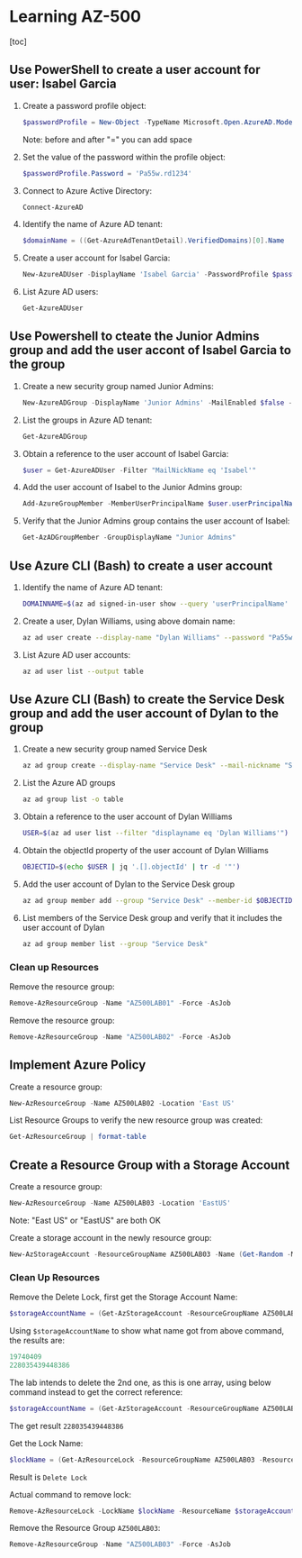 # Learning AZ-500

[toc]

## Use PowerShell to create a user account for user: Isabel Garcia

1. Create a password profile object:

   ```powershell
   $passwordProfile = New-Object -TypeName Microsoft.Open.AzureAD.Model.PasswordProfile
   ```

   Note: before and after "=" you can add space

   

2. Set the value of the password within the profile object:

   ```powershell
   $passwordProfile.Password = 'Pa55w.rd1234'
   ```

   

3. Connect to Azure Active Directory:

   ```powershell
   Connect-AzureAD
   ```

   

4. Identify the name of Azure AD tenant:

   ```powershell
   $domainName = ((Get-AzureAdTenantDetail).VerifiedDomains)[0].Name
   ```

   

5. Create a user account for Isabel Garcia:

   ```powershell
   New-AzureADUser -DisplayName 'Isabel Garcia' -PasswordProfile $passwordProfile -UserPrincipalName "Isabel@$domainName" - AccountEnabled $true -MailNickName 'Isabel'
   ```

   

6. List Azure AD users:

   ```powershell
   Get-AzureADUser
   ```



## Use Powershell to cteate the Junior Admins group and add the user accont of Isabel Garcia to the group

1. Create a new security group named Junior Admins:

   ```powershell
   New-AzureADGroup -DisplayName 'Junior Admins' -MailEnabled $false -SecurityEnabled $true -MailNickName JuniorAdmins
   ```

   

2. List the groups in Azure AD tenant:

   ```powershell
   Get-AzureADGroup
   ```

   

3. Obtain a reference to the user account of Isabel Garcia:

   ```powershell
   $user = Get-AzureADUser -Filter "MailNickName eq 'Isabel'"
   ```

   

4. Add the user account of Isabel to the Junior Admins group:

   ```powershell
   Add-AzureGroupMember -MemberUserPrincipalName $user.userPrincipalName -TargetGroupDisplayName "Junior Admins"
   ```

   

5. Verify that the Junior Admins group contains the user account of Isabel:

   ```powershell
   Get-AzADGroupMember -GroupDisplayName "Junior Admins"
   ```



## Use Azure CLI (Bash) to create a user account

1. Identify the name of Azure AD tenant:

   ```bash
   DOMAINNAME=$(az ad signed-in-user show --query 'userPrincipalName' | cut -d '@' -f 2 | sed 's/\"//')
   ```

   

2. Create a user, Dylan Williams, using above domain name:

   ```bash
   az ad user create --display-name "Dylan Williams" --password "Pa55w.rd1234" --user-principal-name Dylan@DOMAINNAME
   ```

   

3. List Azure AD user accounts:

   ```bash
   az ad user list --output table
   ```

   

## Use Azure CLI (Bash) to create the Service Desk group and add the user account of Dylan to the group

1. Create a new security group named Service Desk

   ```bash
   az ad group create --display-name "Service Desk" --mail-nickname "ServiceDesk"
   ```

   

2. List the Azure AD groups

   ```bash
   az ad group list -o table
   ```

   

3. Obtain a reference to the user account of Dylan Williams

   ```bash
   USER=$(az ad user list --filter "displayname eq 'Dylan Williams'")
   ```

   

4. Obtain the objectId property of the user account of Dylan Williams

   ```bash
   OBJECTID=$(echo $USER | jq '.[].objectId' | tr -d '"')
   ```

   

5. Add the user account of Dylan to the Service Desk group

   ```bash
   az ad group member add --group "Service Desk" --member-id $OBJECTID
   ```

   

6. List members of the Service Desk group and verify that it includes the user account of Dylan

   ```bash
   az ad group member list --group "Service Desk"
   ```

   

### Clean up Resources

Remove the resource group:

```powershell
Remove-AzResourceGroup -Name "AZ500LAB01" -Force -AsJob
```



Remove the resource group:

```powershell
Remove-AzResourceGroup -Name "AZ500LAB02" -Force -AsJob
```



## Implement Azure Policy

Create a resource group:

```powershell
New-AzResourceGroup -Name AZ500LAB02 -Location 'East US'
```



List Resource Groups to verify the new resource group was created:

```powershell
Get-AzResourceGroup | format-table
```



## Create a Resource Group with a Storage Account

Create a resource group:

```powershell
New-AzResourceGroup -Name AZ500LAB03 -Location 'EastUS'
```

Note: "East US" or "EastUS" are both OK



Create a storage account in the newly resource group:

```powershell
New-AzStorageAccount -ResourceGroupName AZ500LAB03 -Name (Get-Random -Maximum 999999999999999) -Location EastUS -SkuName Standard_LRS -Kind StorageV2
```

### Clean Up Resources

Remove the Delete Lock, first get the Storage Account Name:

```powershell
$storageAccountName = (Get-AzStorageAccount -ResourceGroupName AZ500LAB03).StorageAccountName
```

Using `$storageAccountName` to show what name got from above command, the results are:

```powershell
19740409
228035439448386
```

The lab intends to delete the 2nd one, as this is one array, using below command instead to get the correct reference:

```powershell
$storageAccountName = (Get-AzStorageAccount -ResourceGroupName AZ500LAB03).StorageAccountName[1]
```

The get result `228035439448386`

Get the Lock Name:

```powershell
$lockName = (Get-AzResourceLock -ResourceGroupName AZ500LAB03 -ResourceName $storageAccountName -ResourceType Microsoft.Storage/storageAccounts).Name
```

Result is `Delete Lock`

Actual command to remove lock:

```powershell
Remove-AzResourceLock -LockName $lockName -ResourceName $storageAccountName -ResourceGroupName AZ500LAB03 -ResourceType Microsoft.Storage/storageAccounts -Force
```

Remove the Resource Group `AZ500LAB03`:

```powershell
Remove-AzResourceGroup -Name "AZ500LAB03" -Force -AsJob
```




